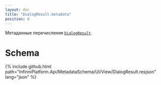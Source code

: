 ```yaml
---
layout: doc
title: "DialogResult.metadata"
position: 0
---
```


Метаданные перечисления [`DialogResult`](../).

# Schema

{% include github.html path="InfinniPlatform.Api/MetadataSchema/UI/View/DialogResult.resjson" lang="json" %}
